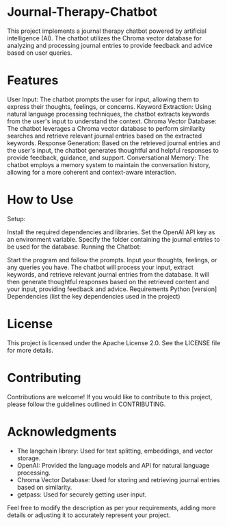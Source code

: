 # Journal-Therapy-Chatbot
This project implements a journal therapy chatbot powered by artificial intelligence (AI). The chatbot utilizes the Chroma vector database for analyzing and processing journal entries to provide feedback and advice based on user queries.


# Features
User Input: The chatbot prompts the user for input, allowing them to express their thoughts, feelings, or concerns.
Keyword Extraction: Using natural language processing techniques, the chatbot extracts keywords from the user's input to understand the context.
Chroma Vector Database: The chatbot leverages a Chroma vector database to perform similarity searches and retrieve relevant journal entries based on the extracted keywords.
Response Generation: Based on the retrieved journal entries and the user's input, the chatbot generates thoughtful and helpful responses to provide feedback, guidance, and support.
Conversational Memory: The chatbot employs a memory system to maintain the conversation history, allowing for a more coherent and context-aware interaction.
# How to Use
Setup:

Install the required dependencies and libraries.
Set the OpenAI API key as an environment variable.
Specify the folder containing the journal entries to be used for the database.
Running the Chatbot:

Start the program and follow the prompts.
Input your thoughts, feelings, or any queries you have.
The chatbot will process your input, extract keywords, and retrieve relevant journal entries from the database.
It will then generate thoughtful responses based on the retrieved content and your input, providing feedback and advice.
Requirements
Python [version]
Dependencies (list the key dependencies used in the project)
# License
This project is licensed under the Apache License 2.0. See the LICENSE file for more details.

# Contributing
Contributions are welcome! If you would like to contribute to this project, please follow the guidelines outlined in CONTRIBUTING.

# Acknowledgments
- The langchain library: Used for text splitting, embeddings, and vector storage.
- OpenAI: Provided the language models and API for natural language processing.
- Chroma Vector Database: Used for storing and retrieving journal entries based on similarity.
- getpass: Used for securely getting user input.


Feel free to modify the description as per your requirements, adding more details or adjusting it to accurately represent your project.
